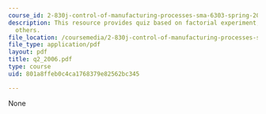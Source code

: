 ```yaml
---
course_id: 2-830j-control-of-manufacturing-processes-sma-6303-spring-2008
description: This resource provides quiz based on factorial experiment, models and
  others.
file_location: /coursemedia/2-830j-control-of-manufacturing-processes-sma-6303-spring-2008/801a8ffeb0c4ca1768379e82562bc345_q2_2006.pdf
file_type: application/pdf
layout: pdf
title: q2_2006.pdf
type: course
uid: 801a8ffeb0c4ca1768379e82562bc345

---
```

None
